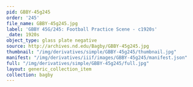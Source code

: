 ```yaml
---
pid: GBBY-45g245
order: '245'
file_name: GBBY-45g245.jpg
label: 'GBBY 45G/245: Football Practice Scene - c1920s'
_date: 1920s
object_type: glass plate negative
source: http://archives.nd.edu/Bagby/GBBY-45g245.jpg
thumbnail: "/img/derivatives/simple/GBBY-45g245/thumbnail.jpg"
manifest: "/img/derivatives/iiif/images/GBBY-45g245/manifest.json"
full: "/img/derivatives/simple/GBBY-45g245/full.jpg"
layout: generic_collection_item
collection: bagby
---
```

